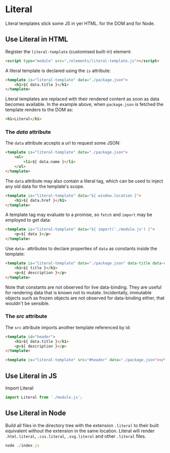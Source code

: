 # Literal

Literal templates stick some JS in yer HTML. for the DOM and for Node.


## Use Literal in HTML

Register the `literal-template` (customised built-in) element:

```html
<script type="module" src="./elements/literal-template.js"></script> 
```

A literal template is declared using the `is` attribute:

```html
<template is="literal-template" data="./package.json">
    <h1>${ data.title }</h1>
</template>
```

Literal templates are replaced with their rendered content as soon as data 
becomes available. In the example above, when `package.json` is fetched 
the template renders to the DOM as:

```html
<h1>Literal</h1>
```

### The *data* attribute

The `data` attribute accepts a url to request some JSON:

```html
<template is="literal-template" data="./package.json">
    <ul>
        <li>${ data.name }</li>
    </ul>
</template>
```

The `data` attribute may also contain a literal tag, which can be used to 
inject any old data for the template's scope.

```html
<template is="literal-template" data="${ window.location }">
    <h1>${ data.href }</h1>
</template>
```

A template tag may evaluate to a promise, so `fetch` and `import` may be
employed to get data:

```html
<template is="literal-template" data="${ import('./module.js') }">
    <p>${ data }</p>
</template>
```

Use `data-` attributes to declare properties of `data` as constants inside the 
template:

```html
<template is="literal-template" data="./package.json" data-title data-description>
    <h1>${ title }</h1>
    <p>${ description }</p>
</template>
```

Note that constants are not observed for live data-binding. They are useful 
for rendering data that is known not to mutate. Incidentally, immutable 
objects such as frozen objects are not observed for data-binding either, that 
wouldn't be sensible.


### The *src* attribute

The `src` attribute imports another template referenced by id:

```html
<template id="header">
    <h1>${ data.title }</h1>
    <p>${ description }</p>
</template>

<template is="literal-template" src="#header" data="./package.json"></template>
```


## Use Literal in JS

Import Literal:

```js
import Literal from './module.js';
```


## Use Literal in Node

Build all files in the directory tree with the extension `.literal` to their
built equivalent without the extension in the same location. Literal will render 
`.html.literal`, `.css.literal`, `.svg.literal` and other `.literal` files.

```js
node ./index.js
```
